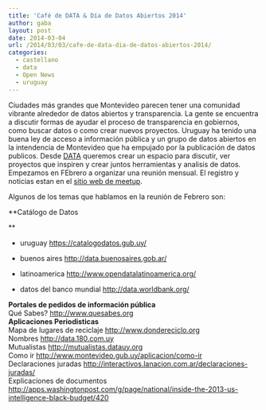```yaml
---
title: 'Café de DATA & Día de Datos Abiertos 2014'
author: gaba
layout: post
date: 2014-03-04
url: /2014/03/03/cafe-de-data-dia-de-datos-abiertos-2014/
categories:
  - castellano
  - data
  - Open News
  - uruguay
---
```

Ciudades más grandes que Montevideo parecen tener una comunidad vibrante alrededor de datos abiertos y transparencia. La gente se encuentra a discutir formas de ayudar el proceso de transparencia en gobiernos, como buscar datos o como crear nuevos proyectos. Uruguay ha tenido una buena ley de acceso a información pública y un grupo de datos abiertos en la intendencia de Montevideo que ha empujado por la publicación de datos publicos. Desde [DATA][1] queremos crear un espacio para discutir, ver proyectos que inspiren y crear juntos herramientas y analisis de datos. Empezamos en FEbrero a organizar una reunión mensual. El registro y noticias estan en el [sitio web de meetup][2].

Algunos de los temas que hablamos en la reunión de Febrero son:

**Catálogo de Datos
  
** 

<div id="magicdomid4">
  <ul>
    <li>
      uruguay <a href="https://catalogodatos.gub.uy/">https://catalogodatos.gub.uy/</a>
    </li>
  </ul>
</div>

<div id="magicdomid5">
  <ul>
    <li>
      buenos aires <a href="http://data.buenosaires.gob.ar/">http://data.buenosaires.gob.ar/</a>
    </li>
  </ul>
</div>

<div id="magicdomid6">
  <ul>
    <li>
      latinoamerica <a href="http://www.opendatalatinoamerica.org/">http://www.opendatalatinoamerica.org/</a>
    </li>
  </ul>
</div>

<div id="magicdomid7">
  <ul>
    <li>
      datos del banco mundial <a href="http://data.worldbank.org/">http://data.worldbank.org/</a>
    </li>
  </ul>
</div>

<div id="magicdomid8">
</div>

<div id="magicdomid9">
  <b>Portales de pedidos de información pública<br /> </b>
</div>

<div id="magicdomid10">
</div>

<div id="magicdomid11">
  Qué Sabes? <a href="http://www.quesabes.org">http://www.quesabes.org</a>
</div>

<div id="magicdomid13">
</div>

<div>
  <strong>Aplicaciones Periodisticas<br /> </strong>
</div>

<div>
</div>

<div id="magicdomid16">
  Mapa de lugares de reciclaje <a href="http://www.dondereciclo.org">http://www.dondereciclo.org</a>
</div>

<div id="magicdomid17">
  Nombres <a href="http://data.180.com.uy">http://data.180.com.uy</a>
</div>

<div id="magicdomid18">
  Mutualistas <a href="http://mutualistas.datauy.org">http://mutualistas.datauy.org</a>
</div>

<div id="magicdomid19">
  Como ir <a href="http://www.montevideo.gub.uy/aplicacion/como-ir">http://www.montevideo.gub.uy/aplicacion/como-ir</a>
</div>

<div id="magicdomid20">
  Declaraciones juradas <a href="http://interactivos.lanacion.com.ar/declaraciones-juradas/">http://interactivos.lanacion.com.ar/declaraciones-juradas/</a>
</div>

<div id="magicdomid21">
  Explicaciones de documentos <a href="http://apps.washingtonpost.com/g/page/national/inside-the-2013-us-intelligence-black-budget/420">http://apps.washingtonpost.com/g/page/national/inside-the-2013-us-intelligence-black-budget/420</a>
</div>

 [1]: http://www.datauy.org
 [2]: http://www.meetup.com/Cafes-de-DATA/